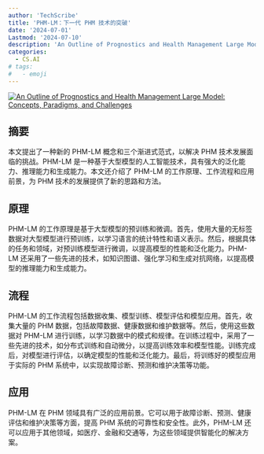```yaml
---
author: 'TechScribe'
title: 'PHM-LM：下一代 PHM 技术的突破'
date: '2024-07-01'
Lastmod: '2024-07-10'
description: 'An Outline of Prognostics and Health Management Large Model: Concepts, Paradigms, and Challenges'
categories:
  - CS.AI
# tags:
#   - emoji
---
```


[![An Outline of Prognostics and Health Management Large Model: Concepts, Paradigms, and Challenges](https://arxiv-research-1301205113.cos.ap-guangzhou.myqcloud.com/images/2407.03374v1.pdf_0.jpg)](https://arxiv.org/abs/2407.03374v1)

## 摘要

本文提出了一种新的 PHM-LM 概念和三个渐进式范式，以解决 PHM 技术发展面临的挑战。PHM-LM 是一种基于大型模型的人工智能技术，具有强大的泛化能力、推理能力和生成能力。本文还介绍了 PHM-LM 的工作原理、工作流程和应用前景，为 PHM 技术的发展提供了新的思路和方法。<!--more-->

## 原理

PHM-LM 的工作原理是基于大型模型的预训练和微调。首先，使用大量的无标签数据对大型模型进行预训练，以学习语言的统计特性和语义表示。然后，根据具体的任务和领域，对预训练模型进行微调，以提高模型的性能和泛化能力。PHM-LM 还采用了一些先进的技术，如知识图谱、强化学习和生成对抗网络，以提高模型的推理能力和生成能力。

## 流程

PHM-LM 的工作流程包括数据收集、模型训练、模型评估和模型应用。首先，收集大量的 PHM 数据，包括故障数据、健康数据和维护数据等。然后，使用这些数据对 PHM-LM 进行训练，以学习数据中的模式和规律。在训练过程中，采用了一些先进的技术，如分布式训练和自动微分，以提高训练效率和模型性能。训练完成后，对模型进行评估，以确定模型的性能和泛化能力。最后，将训练好的模型应用于实际的 PHM 系统中，以实现故障诊断、预测和维护决策等功能。

## 应用

PHM-LM 在 PHM 领域具有广泛的应用前景。它可以用于故障诊断、预测、健康评估和维护决策等方面，提高 PHM 系统的可靠性和安全性。此外，PHM-LM 还可以应用于其他领域，如医疗、金融和交通等，为这些领域提供智能化的解决方案。